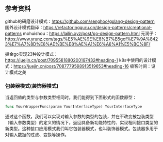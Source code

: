 ## 参考资料
github的研磨设计模式：https://github.com/senghoo/golang-design-pattern
国外设计模式翻译：https://refactoringguru.cn/design-patterns/creational-patterns
mohuishou：https://lailin.xyz/post/go-design-pattern.html
元润子：https://www.yrunz.com/tags/%E5%AE%9E%E8%B7%B5gof%E7%9A%8423%E7%A7%8D%E8%AE%BE%E8%AE%A1%E6%A8%A1%E5%BC%8F/

掘金go实现23种设计模式：https://juejin.cn/post/7095581880200167432#heading-1
k8s中使用的设计模式：https://juejin.cn/post/7087779598913519653#heading-16
极客时间：设计模式之美

### 包装器模式(装饰器模式)
当返回值的类型与参数类型相同时，我们能得到下面形式的函数原型：
```go
func YourWrapperFunc(param YourInterfaceType) YourInterfaceType
```
通过这个函数，我们可以实现对输入参数的类型的包装，并在不改变被包装类型（输入参数类型）的定义的情况下，返回具备新功能特性的、实现相同接口类型的新类型。这种接口应用模式我们叫它包装器模式，也叫装饰器模式。包装器多用于对输入数据的过滤、变换等操作。



